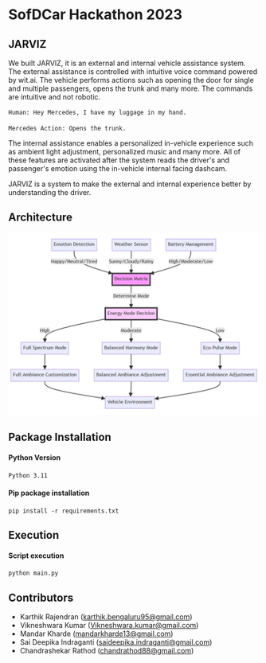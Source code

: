 # SofDCar Hackathon 2023
## JARVIZ

We built JARVIZ, it is an external and internal vehicle assistance system. The external assistance is controlled with intuitive voice command powered by wit.ai. The vehicle performs actions such as opening the door for single and multiple passengers, opens the trunk and many more. The commands are intuitive and not robotic. 

```
Human: Hey Mercedes, I have my luggage in my hand. 

Mercedes Action: Opens the trunk.
```

The internal assistance enables a personalized in-vehicle experience such as ambient light adjustment, personalized music and many more. All of these features are activated after the system reads the driver's and passenger's emotion using the in-vehicle internal facing dashcam. 

JARVIZ is a system to make the external and internal experience better by understanding the driver. 


## Architecture

![Alt text](image.png)

## Package Installation  

#### Python Version

```
Python 3.11
```

#### Pip package installation

```
pip install -r requirements.txt
```

## Execution

#### Script execution

```
python main.py
```


## Contributors

- Karthik Rajendran (karthik.bengaluru95@gmail.com)
- Vikneshwara Kumar (Vikneshwara.kumar@gmail.com)
- Mandar Kharde (mandarkharde13@gmail.com)
- Sai Deepika Indraganti (saideepika.indraganti@gmail.com)
- Chandrashekar Rathod (chandrathod88@gmail.com)
